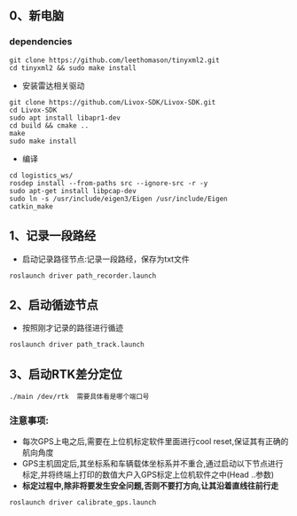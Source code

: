 ## 0、新电脑

### dependencies

```
git clone https://github.com/leethomason/tinyxml2.git
cd tinyxml2 && sudo make install
```

* 安装雷达相关驱动
```
git clone https://github.com/Livox-SDK/Livox-SDK.git
cd Livox-SDK
sudo apt install libapr1-dev
cd build && cmake ..
make
sudo make install
```

* 编译
```
cd logistics_ws/
rosdep install --from-paths src --ignore-src -r -y
sudo apt-get install libpcap-dev
sudo ln -s /usr/include/eigen3/Eigen /usr/include/Eigen
catkin_make
```

## 1、记录一段路经
* 启动记录路径节点:记录一段路经，保存为txt文件
```
roslaunch driver path_recorder.launch
```

## 2、启动循迹节点

* 按照刚才记录的路径进行循迹
```
roslaunch driver path_track.launch
```

## 3、启动RTK差分定位

```
./main /dev/rtk  需要具体看是哪个端口号
```



### 注意事项:
* 每次GPS上电之后,需要在上位机标定软件里面进行cool reset,保证其有正确的航向角度
* GPS主机固定后,其坐标系和车辆载体坐标系并不重合,通过启动以下节点进行标定,并将终端上打印的数值大户入GPS标定上位机软件之中(Head ..参数)
*  **标定过程中,除非将要发生安全问题,否则不要打方向,让其沿着直线往前行走**

```
roslaunch driver calibrate_gps.launch 
```
